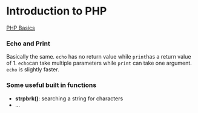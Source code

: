 # Introduction to PHP

[PHP Basics](https://www.w3schools.com/php/default.asp)

### Echo and Print

Basically the same. `echo` has no return value while `print`has a return value of 1. `echo`can take multiple parameters while `print` can take one argument. `echo` is slightly faster.

### Some useful built in functions

- __strpbrk()__: searching a string for characters 
- ...
